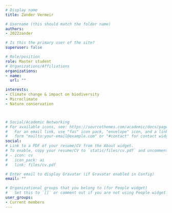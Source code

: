 ```yaml
---
# Display name
title: Zander Vermeir

# Username (this should match the folder name)
authors:
- 2022zander

# Is this the primary user of the site?
superuser: false

# Role/position
role: Master student
# Organizations/Affiliations
organizations:
- name:
  url: ""

interests:
- Climate change & impact on biodiversity
- Microclimate
- Nature conservation



# Social/Academic Networking
# For available icons, see: https://sourcethemes.com/academic/docs/page-builder/#icons
#   For an email link, use "fas" icon pack, "envelope" icon, and a link in the
#   form "mailto:your-email@example.com" or "#contact" for contact widget.
social:
# Link to a PDF of your resume/CV from the About widget.
# To enable, copy your resume/CV to `static/files/cv.pdf` and uncomment the lines below.
# - icon: cv
#   icon_pack: ai
#   link: files/cv.pdf

# Enter email to display Gravatar (if Gravatar enabled in Config)
email: ""

# Organizational groups that you belong to (for People widget)
#   Set this to `[]` or comment out if you are not using People widget.
user_groups:
- Current members
---
```

